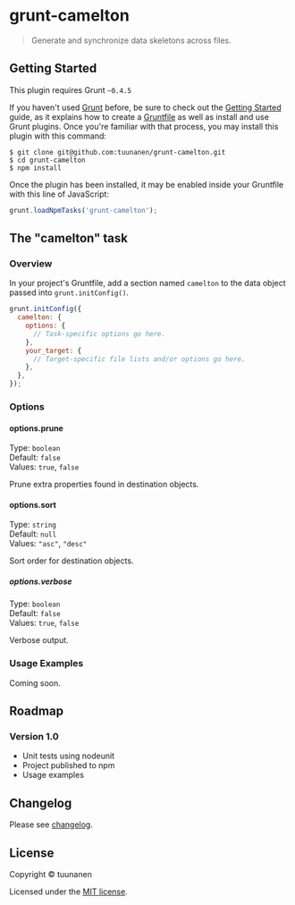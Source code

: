 # grunt-camelton

> Generate and synchronize data skeletons across files.

## Getting Started
This plugin requires Grunt `~0.4.5`

If you haven't used [Grunt](http://gruntjs.com/) before, be sure to check out the [Getting Started](http://gruntjs.com/getting-started) guide, as it explains how to create a [Gruntfile](http://gruntjs.com/sample-gruntfile) as well as install and use Grunt plugins. Once you're familiar with that process, you may install this plugin with this command:

```shell
$ git clone git@github.com:tuunanen/grunt-camelton.git
$ cd grunt-camelton
$ npm install
```

Once the plugin has been installed, it may be enabled inside your Gruntfile with this line of JavaScript:

```js
grunt.loadNpmTasks('grunt-camelton');
```

## The "camelton" task

### Overview
In your project's Gruntfile, add a section named `camelton` to the data object passed into `grunt.initConfig()`.

```js
grunt.initConfig({
  camelton: {
    options: {
      // Task-specific options go here.
    },
    your_target: {
      // Target-specific file lists and/or options go here.
    },
  },
});
```

### Options

#### options.prune

Type: `boolean`  
Default: `false`  
Values: `true`, `false`

Prune extra properties found in destination objects.

#### options.sort

Type: `string`  
Default: `null`  
Values: `"asc"`, `"desc"`

Sort order for destination objects.

##### options.verbose
Type: `boolean`  
Default: `false`  
Values: `true`, `false`

Verbose output.

### Usage Examples

Coming soon.

## Roadmap

### Version 1.0
* Unit tests using nodeunit
* Project published to npm
* Usage examples

## Changelog

Please see [changelog](https://github.com/tuunanen/grunt-camelton/blob/master/CHANGELOG.md).

## License

Copyright &copy; tuunanen

Licensed under the [MIT license](https://github.com/tuunanen/grunt-camelton/blob/master/LICENSE).
